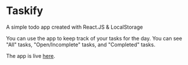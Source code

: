 # Taskify
 A simple todo app created with React.JS & LocalStorage

You can use the app to keep track of your tasks for the day. You can see "All" tasks, "Open/Incomplete" tasks, and "Completed" tasks.

The app is live [here](https://taskifybyerfan.netlify.app/).
